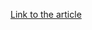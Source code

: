 [Link to the article](https://cybersecuritynews.com/g2-names-ine-2025-cybersecurity-training-leader/)

